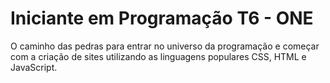# Iniciante em Programação T6 - ONE
O caminho das pedras para entrar no universo da programação e começar com a criação de sites utilizando as linguagens populares CSS, HTML e JavaScript.
